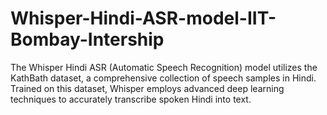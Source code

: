 # Whisper-Hindi-ASR-model-IIT-Bombay-Intership
The Whisper Hindi ASR (Automatic Speech Recognition) model utilizes the KathBath dataset, a comprehensive collection of speech samples in Hindi. Trained on this dataset, Whisper employs advanced deep learning techniques to accurately transcribe spoken Hindi into text.
